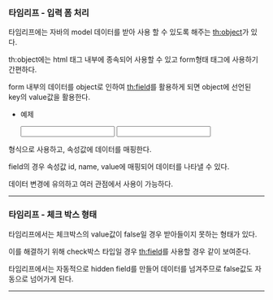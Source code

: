 ### 타임리프 - 입력 폼 처리

타임리프에는 자바의 model 데이터를 받아 사용 할 수 있도록 해주는 <th:object>가 있다.

th:object에는 html 태그 내부에 종속되어 사용할 수 있고 form형태 태그에 사용하기 간편하다.

form 내부의 데이터를 object로 인하여 <th:field>를 활용하게 되면 object에 선언된 key의 value값을 활용한다.

* 예제

    <form th:object="${item}">
        <input th:field="*{name}">
        <input th:field="*{price}">
    </form>

형식으로 사용하고, 속성값에 데이터를 매핑한다.

field의 경우 속성값 id, name, value에 매핑되어 데이터를 나타낼 수 있다.

데이터 변경에 유의하고 여러 관점에서 사용이 가능하다.

---------------

### 타임리프 - 체크 박스 형태

타임리프에서는 체크박스의 value값이 false일 경우 받아들이지 못하는 형태가 있다.

이를 해결하기 위해 check박스 타입일 경우 <th:field>를 사용할 경우 같이 보여준다.

타임리프에서는 자동적으로 hidden field를 만들어 데이터를 넘겨주므로 false값도 자동으로 넘어가게 된다.

--------------------

###     